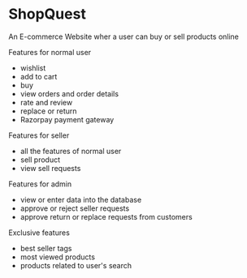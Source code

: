 # ShopQuest
An E-commerce Website wher a user can buy or sell products online

Features for normal user 
- wishlist
- add to cart
- buy
- view orders and order details
- rate and review 
- replace or return
- Razorpay payment gateway

Features for seller
- all the features of normal user
- sell product
- view sell requests

Features for admin
- view or enter data into the database
- approve or reject seller requests
- approve return or replace requests from customers

Exclusive features
- best seller tags
- most viewed products
- products related to user's search
